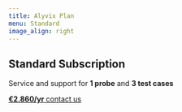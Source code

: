 ```yaml
---
title: Alyvix Plan
menu: Standard
image_align: right
---
```


## **Standard** Subscription

Service and support for **1 probe** and **3 test cases**

[**€2.860/yr** contact us](mailto:info@alyvix.com?classes=btn,btn-primary,btn-lg&target=_blank)
